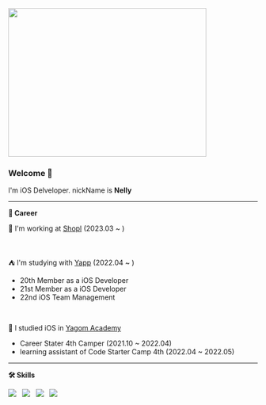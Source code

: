
<img src="https://user-images.githubusercontent.com/40068674/161518262-ea900153-b027-4985-a130-b2e097096f52.gif" width="400" height="300">
                                                                                                                          
### Welcome 👋 

l'm iOS Delveloper. nickName is **Nelly**

---
**📆 Career**

🤸 I'm working at [Shopl](https://www.shoplworks.com/) (2023.03 ~ )

<br>

⛺️ l'm studying with [Yapp](https://www.yapp.co.kr/) (2022.04 ~ ) 

  - 20th Member as a iOS Developer
  - 21st Member as a iOS Developer
  - 22nd iOS Team Management 
  
  <br>
  
🐻 l studied iOS in [Yagom Academy](https://www.yagom-academy.kr/) 

  - Career Stater 4th Camper (2021.10 ~ 2022.04) 
  - learning assistant of Code Starter Camp 4th (2022.04 ~ 2022.05)

---

**🛠 Skills**

<p align="left">
<img src="https://img.shields.io/badge/-iOS-%23000000?logo=Apple&logoColor=white"/> &nbsp
<img src="https://img.shields.io/badge/Swift-F05138?style=flat-square&logo=Swift&logoColor=white"/> &nbsp
<img src="https://img.shields.io/badge/Git-F05032?style=flat-square&logo=Git&logoColor=white"/> &nbsp
<img src="https://img.shields.io/badge/GitHub-181717?style=flat-square&logo=GitHub&logoColor=white"/> &nbsp
</p>
